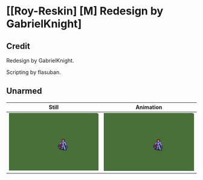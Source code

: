 # [\[Roy-Reskin\] \[M\] Redesign by GabrielKnight]

## Credit

Redesign by GabrielKnight. 

Scripting by flasuban.
	
## Unarmed

| Still | Animation |
| :---: | :-------: |
| ![Unarmed still](./Unarmed_000.png) | ![Unarmed animation](./Unarmed.gif) |
